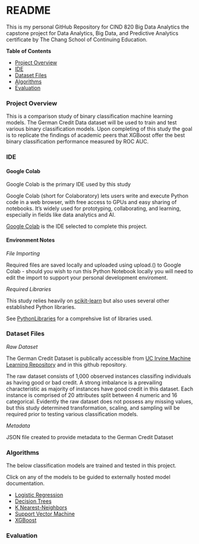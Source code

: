 # README 

This is my personal GitHub Repository for CIND 820 Big Data Analytics the capstone project for Data Analytics, Big Data, and Predictive Analytics certificate by The Chang School of Continuing Education.  

**Table of Contents** 

- [Project Overview](#project-overview)
- [IDE](#ide)
- [Dataset Files](#dataset-files)
- [Algorithms](#algorithms)
- [Evaluation](#evaluation)

### Project Overview

This is a comparison study of binary classification machine learning models. The German Credit Data dataset will be used to train and test various binary classification models.  Upon completing of this study the goal  is to replicate the findings of academic peers that XGBoost offer the best binary classification performance measured by ROC AUC. 

### IDE

#### Google Colab

Google Colab is the primary IDE used by this study

Google Colab (short for Colaboratory) lets users write and execute Python code in a web browser, with free access to GPUs and easy sharing of notebooks. It’s widely used for prototyping, collaborating, and learning, especially in fields like data analytics and AI.

[Google Colab](https://colab.google/) is the IDE selected to complete this project.

#### Environment Notes

_File Importing_

Required files are saved locally and uploaded using upload.() to Google Colab - should you wish to run this Python Notebook locally you will need to edit the import to support your personal development enviroment. 

_Required Libraries_ 

This study relies heavily on [scikit-learn](https://scikit-learn.org/stable/) but also uses several other established Python libraries. 

See [PythonLibraries](PythonLibraries.ipynb) for a comprehsive list of libraries used. 


### Dataset Files


_Raw Dataset_

The German Credit Dataset is publically accessible from [UC Irvine Machine Learning Repository](https://archive.ics.uci.edu/dataset/144/statlog+german+credit+data) and in this github repository. 

The raw dataset consists of 1,000 observed instances classifing individuals as having good or bad credit. A strong imbalance is a prevailing characteristic as majority of instances have good credit in this dataset. Each instance is comprised of 20 attributes split between 4 numeric and 16 categorical. Evidently the raw dataset does not possess any missing values, but this study determined transformation, scaling, and sampling will be required prior to testing various classification models.

_Metadata_

JSON file created to provide metadata to the German Credit Dataset

### Algorithms

The below classification models are trained and tested in this project. 

Click on any of the models to be guided to externally hosted model documentation. 


- [Logistic Regression](https://scikit-learn.org/stable/modules/generated/sklearn.linear_model.LogisticRegression.html#sklearn.linear_model.LogisticRegression)
- [Decision Trees](https://scikit-learn.org/stable/modules/generated/sklearn.tree.DecisionTreeClassifier.html#sklearn.tree.DecisionTreeClassifier)
- [K Nearest-Neighbors](https://scikit-learn.org/stable/modules/generated/sklearn.neighbors.KNeighborsClassifier.html#sklearn.neighbors.KNeighborsClassifier)
- [Support Vector Machine](https://scikit-learn.org/stable/modules/generated/sklearn.svm.SVC.html#sklearn.svm.SVC)
- [XGBoost](https://xgboost.readthedocs.io/en/stable/python/python_intro.html)

### Evaluation